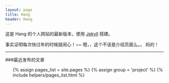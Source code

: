 ```yaml
---
layout: page
title: Hang
header: Hang
---
```


这是 Hang 的个人网站的最新版本，使用  [Jekyll](https://github.com/mojombo/jekyll)  搭建。

事实证明每次快过年的时候就闹心！~~
嗯，，这个不该是介绍页面么。。 妈的！



---
###最近发布的文章
<ul>
  {% assign pages_list = site.pages %}
  {% assign group = 'project' %}
  {% include helpers/pages_list.html %}
</ul>